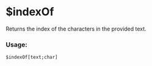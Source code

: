 # $indexOf

Returns the index of the characters in the provided text.

### Usage:

```plain
$indexOf[text;char]
```
